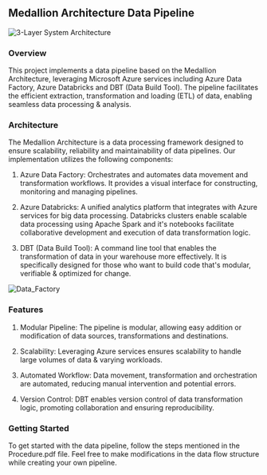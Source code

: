## Medallion Architecture Data Pipeline

![3-Layer System Architecture](https://github.com/abhishekshah25/3-layer-Medallion-Data-Pipeline/assets/147745895/9d496bd2-4530-42a7-9627-165e79cdf631)

### Overview

This project implements a data pipeline based on the Medallion Architecture, leveraging Microsoft Azure services including Azure Data Factory, Azure Databricks and DBT (Data Build Tool). The pipeline facilitates the efficient extraction, transformation and loading (ETL) of data, enabling seamless data processing & analysis.

### Architecture

The Medallion Architecture is a data processing framework designed to ensure scalability, reliability and maintainability of data pipelines. Our implementation utilizes the following components:

1. Azure Data Factory: Orchestrates and automates data movement and transformation workflows. It provides a visual interface for constructing, monitoring and managing pipelines.

2. Azure Databricks: A unified analytics platform that integrates with Azure services for big data processing. Databricks clusters enable scalable data processing using Apache Spark and it's notebooks facilitate collaborative development and execution of data transformation logic.

3. DBT (Data Build Tool): A command line tool that enables the transformation of data in your warehouse more effectively. It is  specifically designed for those who want to build code that's modular, verifiable & optimized for change.

![Data_Factory](https://github.com/abhishekshah25/3-layer-Medallion-Data-Pipeline/assets/147745895/c8c1d3a1-6874-4f99-b078-ecaac353490f)

### Features

1. Modular Pipeline: The pipeline is modular, allowing easy addition or modification of data sources, transformations and destinations.
   
2. Scalability: Leveraging Azure services ensures scalability to handle large volumes of data & varying workloads.
   
3. Automated Workflow: Data movement, transformation and orchestration are automated, reducing manual intervention and potential errors.
 
4. Version Control: DBT enables version control of data transformation logic, promoting collaboration and ensuring reproducibility.

### Getting Started

To get started with the data pipeline, follow the steps mentioned in the Procedure.pdf file. Feel free to make modifications in the data flow structure while creating your own pipeline. 
